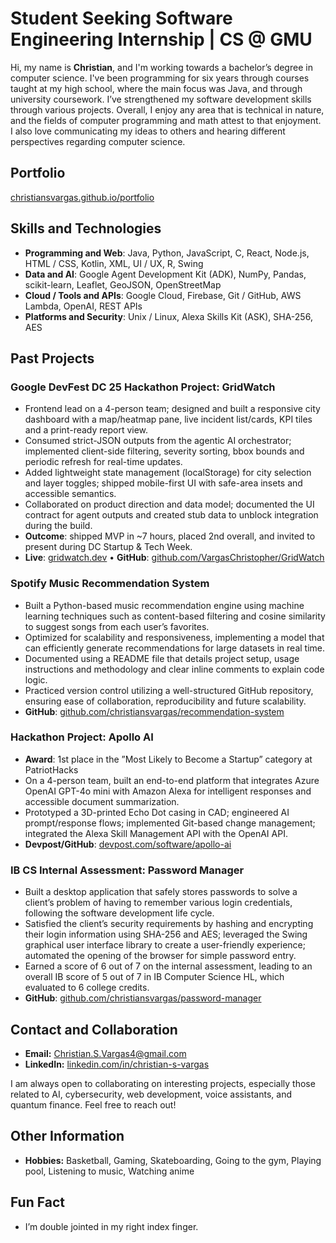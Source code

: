 # Student Seeking Software Engineering Internship | CS @ GMU

Hi, my name is **Christian**, and I'm working towards a bachelor’s degree in computer science. I've been programming for six years through courses taught at my high school, where the main focus was Java, and through university coursework. I’ve strengthened my software development skills through various projects. Overall, I enjoy any area that is technical in nature, and the fields of computer programming and math attest to that enjoyment. I also love communicating my ideas to others and hearing different perspectives regarding computer science.

## Portfolio
[christiansvargas.github.io/portfolio](https://christiansvargas.github.io/portfolio/)

## Skills and Technologies
- **Programming and Web**: Java, Python, JavaScript, C, React, Node.js, HTML / CSS, Kotlin, XML, UI / UX, R, Swing
- **Data and AI**: Google Agent Development Kit (ADK), NumPy, Pandas, scikit-learn, Leaflet, GeoJSON, OpenStreetMap
- **Cloud / Tools and APIs**: Google Cloud, Firebase, Git / GitHub, AWS Lambda, OpenAI, REST APIs
- **Platforms and Security**: Unix / Linux, Alexa Skills Kit (ASK), SHA-256, AES

## Past Projects

### **Google DevFest DC 25 Hackathon Project: GridWatch**
- Frontend lead on a 4-person team; designed and built a responsive city dashboard with a map/heatmap pane, live incident list/cards, KPI tiles and a print-ready report view.
- Consumed strict-JSON outputs from the agentic AI orchestrator; implemented client-side filtering, severity sorting, bbox bounds and periodic refresh for real-time updates.
- Added lightweight state management (localStorage) for city selection and layer toggles; shipped mobile-first UI with safe-area insets and accessible semantics.
- Collaborated on product direction and data model; documented the UI contract for agent outputs and created stub data to unblock integration during the build.
- **Outcome**: shipped MVP in ~7 hours, placed 2nd overall, and invited to present during DC Startup & Tech Week.
- **Live**: [gridwatch.dev](https://gridwatch.dev/) • **GitHub**: [github.com/VargasChristopher/GridWatch](https://github.com/VargasChristopher/GridWatch)

### **Spotify Music Recommendation System**
- Built a Python-based music recommendation engine using machine learning techniques such as content-based
filtering and cosine similarity to suggest songs from each user’s favorites.
- Optimized for scalability and responsiveness, implementing a model that can efficiently generate recommendations
for large datasets in real time.
- Documented using a README file that details project setup, usage instructions and methodology and clear inline
comments to explain code logic.
- Practiced version control utilizing a well-structured GitHub repository, ensuring ease of collaboration,
reproducibility and future scalability.
- **GitHub**: [github.com/christiansvargas/recommendation-system](https://github.com/christiansvargas/recommendation-system)

### **Hackathon Project: Apollo AI**
- **Award**: 1st place in the ”Most Likely to Become a Startup” category at PatriotHacks
- On a 4-person team, built an end-to-end platform that integrates Azure OpenAI GPT-4o mini with Amazon Alexa
for intelligent responses and accessible document summarization.
- Prototyped a 3D-printed Echo Dot casing in CAD; engineered AI prompt/response flows; implemented Git-based
change management; integrated the Alexa Skill Management API with the OpenAI API.
- **Devpost/GitHub**: [devpost.com/software/apollo-ai](https://devpost.com/software/apollo-ai-eqvxh3)

### **IB CS Internal Assessment: Password Manager**
- Built a desktop application that safely stores passwords to solve a client’s problem of having to remember various
login credentials, following the software development life cycle.
- Satisfied the client’s security requirements by hashing and encrypting their login information using SHA-256 and
AES; leveraged the Swing graphical user interface library to create a user-friendly experience; automated the
opening of the browser for simple password entry.
- Earned a score of 6 out of 7 on the internal assessment, leading to an overall IB score of 5 out of 7 in IB Computer
Science HL, which evaluated to 6 college credits.
- **GitHub**: [github.com/christiansvargas/password-manager](https://github.com/christiansvargas/password-manager)

## Contact and Collaboration
- **Email:** Christian.S.Vargas4@gmail.com
- **LinkedIn:** [linkedin.com/in/christian-s-vargas](https://www.linkedin.com/in/christian-s-vargas)
  
I am always open to collaborating on interesting projects, especially those related to AI, cybersecurity, web development, voice assistants, and quantum finance. Feel free to reach out!

## Other Information
- **Hobbies:** Basketball, Gaming, Skateboarding, Going to the gym, Playing pool, Listening to music, Watching anime

## Fun Fact
- I’m double jointed in my right index finger.
